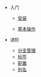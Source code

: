 <!-- docs/_sidebar.md -->

* 入门

  * [安装](git/setup)

  * [基本操作](git/basic_operations)

* 进阶

  * [分支管理](git/branch)
  * [标签](git/tag)
  * [配置](git/config)
  * [别名](git/alias)
